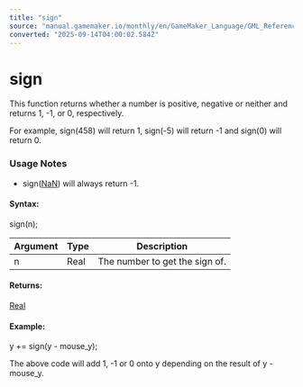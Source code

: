 ```yaml
---
title: "sign"
source: "manual.gamemaker.io/monthly/en/GameMaker_Language/GML_Reference/Maths_And_Numbers/Number_Functions/sign.htm"
converted: "2025-09-14T04:00:02.584Z"
---
```


# sign

This function returns whether a number is positive, negative or neither and returns 1, -1, or 0, respectively.

For example, sign(458) will return 1, sign(-5) will return -1 and sign(0) will return 0.

### Usage Notes

-   sign([NaN](../../../GML_Overview/Data_Types.md)) will always return \-1.

#### Syntax:

sign(n);

| Argument | Type | Description |
| --- | --- | --- |
| n | Real | The number to get the sign of. |

#### Returns:

[Real](../../../GML_Overview/Data_Types.md)

#### Example:

y += sign(y - mouse\_y);

The above code will add 1, -1 or 0 onto y depending on the result of y - mouse\_y.